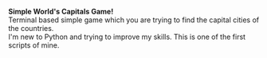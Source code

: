 <b>Simple World's Capitals Game!</b><br>
Terminal based simple game which you are trying to find the capital cities of the countries.<br>
I'm new to Python and trying to improve my skills. This is one of the first scripts of mine.
